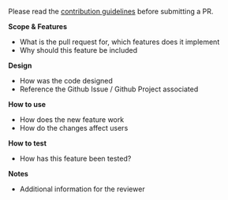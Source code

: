 Please read the [contribution guidelines](CONTRIBUTING.md) before submitting a PR.

**Scope & Features**
- What is the pull request for, which features does it implement
- Why should this feature be included

**Design**
- How was the code designed
- Reference the Github Issue / Github Project associated

**How to use**
- How does the new feature work
- How do the changes affect users

**How to test**
- How has this feature been tested?

**Notes**
- Additional information for the reviewer
